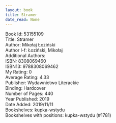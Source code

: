 ```yaml
---
layout: book
title: Stramer
date_read: None
---
```


Book Id: 53155109<br />
Title: Stramer<br />
Author: Mikołaj Łoziński<br />
Author l-f: Łoziński, Mikołaj<br />
Additional Authors: <br />
ISBN: 8308069460<br />
ISBN13: 9788308069462<br />
My Rating: 0<br />
Average Rating: 4.33<br />
Publisher: Wydawnictwo Literackie<br />
Binding: Hardcover<br />
Number of Pages: 440<br />
Year Published: 2019<br />
Date Added: 2019/11/11<br />
Bookshelves: kupka-wstydu<br />
Bookshelves with positions: kupka-wstydu (#1781)<br />

